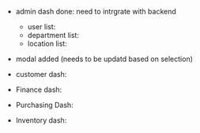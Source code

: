 - admin dash done: need to intrgrate with backend
   - user list:
   - department list:
   - location list:
- modal added (needs to be updatd based on selection)

- customer dash:
- Finance dash:
- Purchasing Dash:
- Inventory dash:
